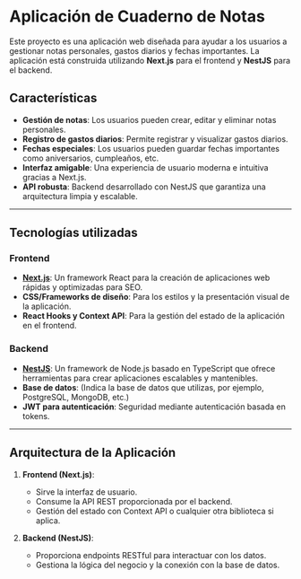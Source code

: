 # Aplicación de Cuaderno de Notas

Este proyecto es una aplicación web diseñada para ayudar a los usuarios a gestionar notas personales, gastos diarios y fechas importantes. La aplicación está construida utilizando **Next.js** para el frontend y **NestJS** para el backend.

## Características

- **Gestión de notas**: Los usuarios pueden crear, editar y eliminar notas personales.
- **Registro de gastos diarios**: Permite registrar y visualizar gastos diarios.
- **Fechas especiales**: Los usuarios pueden guardar fechas importantes como aniversarios, cumpleaños, etc.
- **Interfaz amigable**: Una experiencia de usuario moderna e intuitiva gracias a Next.js.
- **API robusta**: Backend desarrollado con NestJS que garantiza una arquitectura limpia y escalable.

---

## Tecnologías utilizadas

### Frontend
- **[Next.js](https://nextjs.org/)**: Un framework React para la creación de aplicaciones web rápidas y optimizadas para SEO.
- **CSS/Frameworks de diseño**: Para los estilos y la presentación visual de la aplicación.
- **React Hooks y Context API**: Para la gestión del estado de la aplicación en el frontend.

### Backend
- **[NestJS](https://nestjs.com/)**: Un framework de Node.js basado en TypeScript que ofrece herramientas para crear aplicaciones escalables y mantenibles.
- **Base de datos**: (Indica la base de datos que utilizas, por ejemplo, PostgreSQL, MongoDB, etc.)
- **JWT para autenticación**: Seguridad mediante autenticación basada en tokens.

---

## Arquitectura de la Aplicación

1. **Frontend (Next.js)**:
   - Sirve la interfaz de usuario.
   - Consume la API REST proporcionada por el backend.
   - Gestión del estado con Context API o cualquier otra biblioteca si aplica.

2. **Backend (NestJS)**:
   - Proporciona endpoints RESTful para interactuar con los datos.
   - Gestiona la lógica del negocio y la conexión con la base de datos.
  
